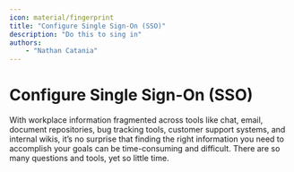 ```yaml
---
icon: material/fingerprint
title: "Configure Single Sign-On (SSO)"
description: "Do this to sing in"
authors:
    - "Nathan Catania"
---
```


# Configure Single Sign-On (SSO)

With workplace information fragmented across tools like chat, email, document repositories, bug tracking tools, customer support systems, and internal wikis, it’s no surprise that finding the right information you need to accomplish your goals can be time-consuming and difficult. There are so many questions and tools, yet so little time. 